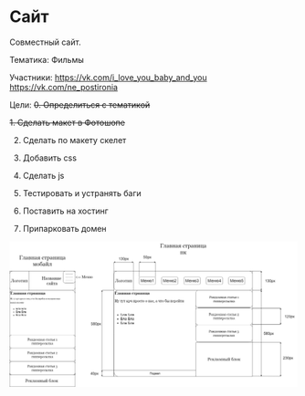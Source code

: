 # Сайт
Совместный сайт.

Тематика: Фильмы

Участники: 
 https://vk.com/i_love_you_baby_and_you
 https://vk.com/ne_postironia

Цели: 
~~0. Определиться с тематикой~~

~~1. Сделать макет в Фотошопе~~

2. Сделать по макету скелет

3. Добавить css

4. Сделать js

5. Тестировать и устранять баги

6. Поставить на хостинг

7. Припарковать домен


![Макет](https://github.com/Vlad2030/team/blob/main/Макет.png)
